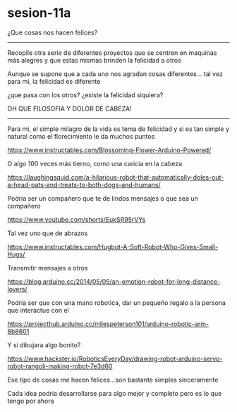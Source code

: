 # sesion-11a

¿Que cosas nos hacen felices?

---

Recopile otra serie de diferentes proyectos que se centren en maquinas más alegres y que estas mismas brinden la felicidad a otros

Aunque se supone que a cada uno nos agradan cosas diferentes... tal vez para mi, la felicidad es diferente

¿que pasa con los otros? ¿existe la felicidad siquiera?

OH QUE FILOSOFIA Y DOLOR DE CABEZA!

---

Para mi, el simple milagro de la vida es tema de felicidad y si es tan simple y natural como el florecimiento le da muchos puntos

https://www.instructables.com/Blossoming-Flower-Arduino-Powered/

O algo 100 veces más tierno, como una caricia en la cabeza

https://laughingsquid.com/a-hilarious-robot-that-automatically-doles-out-a-head-pats-and-treats-to-both-dogs-and-humans/

Podria ser un compañero que te de lindos mensajes o que sea un compañero

https://www.youtube.com/shorts/EukSR95rVYs

Tal vez uno que de abrazos

https://www.instructables.com/Hugbot-A-Soft-Robot-Who-Gives-Small-Hugs/

Transmitir mensajes a otros

https://blog.arduino.cc/2014/05/05/an-emotion-robot-for-long-distance-lovers/

Podria ser que con una mano robotica, dar un pequeño regalo a la persona que interactue con el

https://projecthub.arduino.cc/milespeterson101/arduino-robotic-arm-8b8601

Y si dibujara algo bonito?

https://www.hackster.io/RoboticsEveryDay/drawing-robot-arduino-servo-robot-rangoli-making-robot-7e3d60

Ese tipo de cosas me hacen felices...son bastante simples sinceramente

Cada idea podria desarrollarse para algo mejor y completo pero es lo que tengo por ahora

